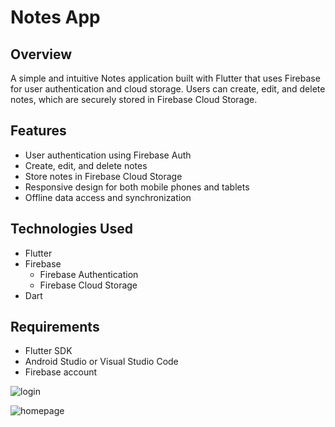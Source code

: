 # Notes App

## Overview
A simple and intuitive Notes application built with Flutter that uses Firebase for user authentication and cloud storage. Users can create, edit, and delete notes, which are securely stored in Firebase Cloud Storage.

## Features
- User authentication using Firebase Auth
- Create, edit, and delete notes
- Store notes in Firebase Cloud Storage
- Responsive design for both mobile phones and tablets
- Offline data access and synchronization

## Technologies Used
- Flutter
- Firebase
  - Firebase Authentication
  - Firebase Cloud Storage
- Dart

## Requirements
- Flutter SDK
- Android Studio or Visual Studio Code
- Firebase account

![login](https://github.com/user-attachments/assets/bd8bfd7b-927d-42ee-bb80-4a44680911ca)

![homepage](https://github.com/user-attachments/assets/71ba69de-76f4-4527-8d11-d9fc3a6f7ff4)
